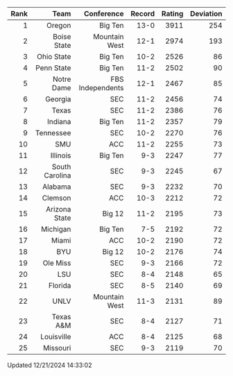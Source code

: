 | Rank  | Team                 | Conference           | Record   | Rating | Deviation |
| ---:  | ---:                 | ---:                 | ---:     | ---:   | ---:      |
| 1     | Oregon               | Big Ten              | 13-0     | 3911   | 254       |
| 2     | Boise State          | Mountain West        | 12-1     | 2974   | 193       |
| 3     | Ohio State           | Big Ten              | 10-2     | 2526   | 86        |
| 4     | Penn State           | Big Ten              | 11-2     | 2502   | 90        |
| 5     | Notre Dame           | FBS Independents     | 12-1     | 2467   | 85        |
| 6     | Georgia              | SEC                  | 11-2     | 2456   | 74        |
| 7     | Texas                | SEC                  | 11-2     | 2386   | 76        |
| 8     | Indiana              | Big Ten              | 11-2     | 2357   | 79        |
| 9     | Tennessee            | SEC                  | 10-2     | 2270   | 76        |
| 10    | SMU                  | ACC                  | 11-2     | 2255   | 73        |
| 11    | Illinois             | Big Ten              | 9-3      | 2247   | 77        |
| 12    | South Carolina       | SEC                  | 9-3      | 2245   | 67        |
| 13    | Alabama              | SEC                  | 9-3      | 2232   | 70        |
| 14    | Clemson              | ACC                  | 10-3     | 2212   | 72        |
| 15    | Arizona State        | Big 12               | 11-2     | 2195   | 73        |
| 16    | Michigan             | Big Ten              | 7-5      | 2192   | 72        |
| 17    | Miami                | ACC                  | 10-2     | 2190   | 72        |
| 18    | BYU                  | Big 12               | 10-2     | 2176   | 74        |
| 19    | Ole Miss             | SEC                  | 9-3      | 2166   | 72        |
| 20    | LSU                  | SEC                  | 8-4      | 2148   | 65        |
| 21    | Florida              | SEC                  | 8-5      | 2140   | 69        |
| 22    | UNLV                 | Mountain West        | 11-3     | 2131   | 89        |
| 23    | Texas A&M            | SEC                  | 8-4      | 2127   | 71        |
| 24    | Louisville           | ACC                  | 8-4      | 2125   | 68        |
| 25    | Missouri             | SEC                  | 9-3      | 2119   | 70        |

Updated 12/21/2024 14:33:02
